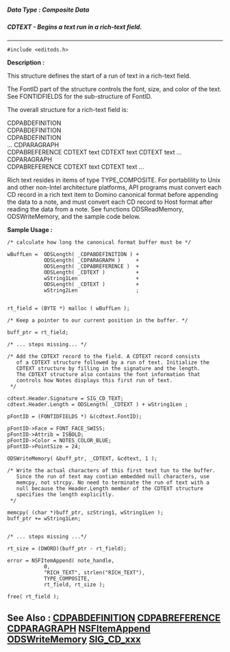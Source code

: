 ##### Data Type : Composite Data
##### CDTEXT - Begins a text run in a rich-text field.
---
```
#include <editods.h>
```
**Description :**

This structure defines the start of a run of text in a rich-text field. 

The FontID part of the structure controls the font, size, and color of the 
text. See FONTIDFIELDS for the sub-structure of FontID.

The overall structure for a rich-text field is:

CDPABDEFINITION    
CDPABDEFINITION    
CDPABDEFINITION    
...
CDPARAGRAPH   
CDPABREFERENCE
CDTEXT
text 
CDTEXT 
text
CDTEXT 
text
...
CDPARAGRAPH   
CDPABREFERENCE
CDTEXT
text 
CDTEXT 
text
...


Rich text resides in items of type TYPE_COMPOSITE.  For portablility to Unix 
and other non-Intel architecture platforms, API programs must convert each CD 
record in a rich text item to Domino canonical format before appending the data 
to a note, and must convert each CD record to Host format after reading the 
data from a note. See functions ODSReadMemory, ODSWriteMemory, and the sample 
code below.

**Sample Usage :**
```
/* calculate how long the canonical format buffer must be */   

wBuffLen =  ODSLength( _CDPABDEFINITION ) + 
            ODSLength( _CDPARAGRAPH )     + 
            ODSLength( _CDPABREFERENCE )  +
            ODSLength( _CDTEXT )          +
            wString1Len                   +
            ODSLength( _CDTEXT )          +
            wString2Len                   ;
    

rt_field = (BYTE *) malloc ( wBuffLen );

/* Keep a pointer to our current position in the buffer. */
              
buff_ptr = rt_field;
              
/* ... steps missing... */

/* Add the CDTEXT record to the field. A CDTEXT record consists
   of a CDTEXT structure followed by a run of text. Initialize the
   CDTEXT structure by filling in the signature and the length. 
   The CDTEXT structure also contains the font information that
   controls how Notes displays this first run of text. 
 */

cdtext.Header.Signature = SIG_CD_TEXT;
cdtext.Header.Length = ODSLength( _CDTEXT ) + wString1Len ;

pFontID = (FONTIDFIELDS *) &(cdtext.FontID);
  
pFontID->Face = FONT_FACE_SWISS;
pFontID->Attrib = ISBOLD;
pFontID->Color = NOTES_COLOR_BLUE;
pFontID->PointSize = 24;

ODSWriteMemory( &buff_ptr, _CDTEXT, &cdtext, 1 );

/* Write the actual characters of this first text tun to the buffer. 
   Since the run of text may contian embedded null characters, use 
   memcpy, not strcpy. No need to terminate the run of text with a 
   null because the Header.Length member of the CDTEXT structure 
   specifies the length explicitly.
 */

memcpy( (char *)buff_ptr, szString1, wString1Len );
buff_ptr += wString1Len;
    

/* ... steps missing ...*/

rt_size = (DWORD)(buff_ptr - rt_field);

error = NSFItemAppend( note_handle,
            0,
            "RICH_TEXT", strlen("RICH_TEXT"),
            TYPE_COMPOSITE,
            rt_field, rt_size );

free( rt_field );
```
**See Also :**
[CDPABDEFINITION](/domino-c-api-docs/reference/Data/CDPABDEFINITION)
[CDPABREFERENCE](/domino-c-api-docs/reference/Data/CDPABREFERENCE)
[CDPARAGRAPH](/domino-c-api-docs/reference/Data/CDPARAGRAPH)
[NSFItemAppend](/domino-c-api-docs/reference/Func/NSFItemAppend)
[ODSWriteMemory](/domino-c-api-docs/reference/Func/ODSWriteMemory)
[SIG_CD_xxx](/domino-c-api-docs/reference/Symb/SIG_CD_xxx)
---
